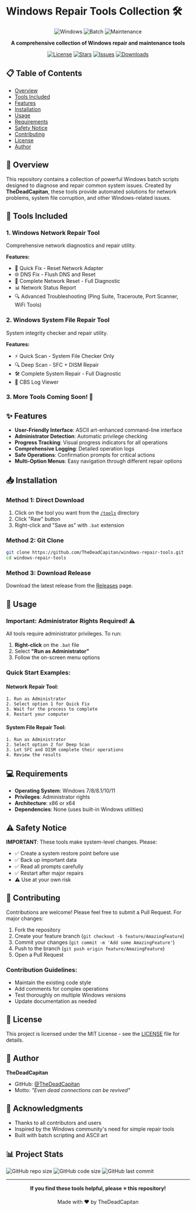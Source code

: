 # Windows Repair Tools Collection 🛠️

<div align="center">
  
![Windows](https://img.shields.io/badge/Windows-0078D6?style=for-the-badge&logo=windows&logoColor=white)
![Batch](https://img.shields.io/badge/Batch-4EAA25?style=for-the-badge&logo=gnu-bash&logoColor=white)
![Maintenance](https://img.shields.io/badge/Maintenance-FF6B6B?style=for-the-badge&logo=tools&logoColor=white)

**A comprehensive collection of Windows repair and maintenance tools**

[![License](https://img.shields.io/github/license/TheDeadCapitan/windows-repair-tools)](LICENSE)
[![Stars](https://img.shields.io/github/stars/TheDeadCapitan/windows-repair-tools)](https://github.com/TheDeadCapitan/windows-repair-tools/stargazers)
[![Issues](https://img.shields.io/github/issues/TheDeadCapitan/windows-repair-tools)](https://github.com/TheDeadCapitan/windows-repair-tools/issues)
[![Downloads](https://img.shields.io/github/downloads/TheDeadCapitan/windows-repair-tools/total)](https://github.com/TheDeadCapitan/windows-repair-tools/releases)

</div>

## 📋 Table of Contents

- [Overview](#-overview)
- [Tools Included](#-tools-included)
- [Features](#-features)
- [Installation](#-installation)
- [Usage](#-usage)
- [Requirements](#-requirements)
- [Safety Notice](#-safety-notice)
- [Contributing](#-contributing)
- [License](#-license)
- [Author](#-author)

## 🌟 Overview

This repository contains a collection of powerful Windows batch scripts designed to diagnose and repair common system issues. Created by **TheDeadCapitan**, these tools provide automated solutions for network problems, system file corruption, and other Windows-related issues.

## 🔧 Tools Included

### 1. **Windows Network Repair Tool** 
Comprehensive network diagnostics and repair utility.

**Features:**
- 🔄 Quick Fix - Reset Network Adapter
- 🌐 DNS Fix - Flush DNS and Reset
- 🔧 Complete Network Reset - Full Diagnostic
- 📊 Network Status Report
- 🔍 Advanced Troubleshooting (Ping Suite, Traceroute, Port Scanner, WiFi Tools)

### 2. **Windows System File Repair Tool**
System integrity checker and repair utility.

**Features:**
- ⚡ Quick Scan - System File Checker Only
- 🔍 Deep Scan - SFC + DISM Repair
- 🛠️ Complete System Repair - Full Diagnostic
- 📄 CBS Log Viewer

### 3. **More Tools Coming Soon!** 🚀

## ✨ Features

- **User-Friendly Interface**: ASCII art-enhanced command-line interface
- **Administrator Detection**: Automatic privilege checking
- **Progress Tracking**: Visual progress indicators for all operations
- **Comprehensive Logging**: Detailed operation logs
- **Safe Operations**: Confirmation prompts for critical actions
- **Multi-Option Menus**: Easy navigation through different repair options

## 📥 Installation

### Method 1: Direct Download
1. Click on the tool you want from the [`/tools`](https://github.com/TheDeadCapitan/windows-repair-tools/tree/main/tools) directory
2. Click "Raw" button
3. Right-click and "Save as" with `.bat` extension

### Method 2: Git Clone
```bash
git clone https://github.com/TheDeadCapitan/windows-repair-tools.git
cd windows-repair-tools
```

### Method 3: Download Release
Download the latest release from the [Releases](https://github.com/TheDeadCapitan/windows-repair-tools/releases) page.

## 🚀 Usage

### Important: Administrator Rights Required! ⚠️

All tools require administrator privileges. To run:

1. **Right-click** on the `.bat` file
2. Select **"Run as Administrator"**
3. Follow the on-screen menu options

### Quick Start Examples:

#### Network Repair Tool:
```batch
1. Run as Administrator
2. Select option 1 for Quick Fix
3. Wait for the process to complete
4. Restart your computer
```

#### System File Repair Tool:
```batch
1. Run as Administrator
2. Select option 2 for Deep Scan
3. Let SFC and DISM complete their operations
4. Review the results
```

## 💻 Requirements

- **Operating System**: Windows 7/8/8.1/10/11
- **Privileges**: Administrator rights
- **Architecture**: x86 or x64
- **Dependencies**: None (uses built-in Windows utilities)

## ⚠️ Safety Notice

**IMPORTANT**: These tools make system-level changes. Please:

- ✅ Create a system restore point before use
- ✅ Back up important data
- ✅ Read all prompts carefully
- ✅ Restart after major repairs
- ⚠️ Use at your own risk

## 🤝 Contributing

Contributions are welcome! Please feel free to submit a Pull Request. For major changes:

1. Fork the repository
2. Create your feature branch (`git checkout -b feature/AmazingFeature`)
3. Commit your changes (`git commit -m 'Add some AmazingFeature'`)
4. Push to the branch (`git push origin feature/AmazingFeature`)
5. Open a Pull Request

### Contribution Guidelines:
- Maintain the existing code style
- Add comments for complex operations
- Test thoroughly on multiple Windows versions
- Update documentation as needed

## 📝 License

This project is licensed under the MIT License - see the [LICENSE](LICENSE) file for details.

## 👤 Author

**TheDeadCapitan**

- GitHub: [@TheDeadCapitan](https://github.com/TheDeadCapitan)
- Motto: *"Even dead connections can be revived"*

## 🙏 Acknowledgments

- Thanks to all contributors and users
- Inspired by the Windows community's need for simple repair tools
- Built with batch scripting and ASCII art

## 📊 Project Stats

![GitHub repo size](https://img.shields.io/github/repo-size/TheDeadCapitan/windows-repair-tools)
![GitHub code size](https://img.shields.io/github/languages/code-size/TheDeadCapitan/windows-repair-tools)
![GitHub last commit](https://img.shields.io/github/last-commit/TheDeadCapitan/windows-repair-tools)

---

<div align="center">
  
**If you find these tools helpful, please ⭐ this repository!**

Made with ❤️ by TheDeadCapitan

</div>
